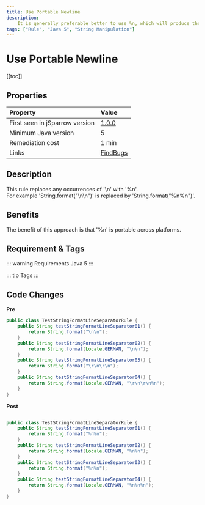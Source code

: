 ```yaml
---
title: Use Portable Newline
description:
    It is generally preferable better to use %n, which will produce the platform-specific line separator.
tags: ["Rule", "Java 5", "String Manipulation"]
---
```


# Use Portable Newline

[[toc]]

## Properties

| Property                        | Value |
|:------------------------------- |:----- |
| First seen in jSparrow version  | [1.0.0](/eclipse/release-notes.html#_1-0-0)   |
| Minimum Java version            | 5   |
| Remediation cost                | 1 min |
| Links                           | [FindBugs](http://findbugs.sourceforge.net/bugDescriptions.html#VA_FORMAT_STRING_USES_NEWLINE) |

## Description

This rule replaces any occurrences of '\n' with '%n'.  
For example 'String.format("\n\n")' is replaced by 'String.format("%n%n")'.  

## Benefits

The benefit of this approach is that '%n' is portable across platforms.  

## Requirement & Tags

::: warning Requirements
Java 5
:::

::: tip Tags
<TagLinks />
:::

## Code Changes

__Pre__

``` java
public class TestStringFormatLineSeparatorRule {
    public String testStringFormatLineSeparator01() {
        return String.format("\n\n");
    }
    public String testStringFormatLineSeparator02() {
        return String.format(Locale.GERMAN, "\n\n");
    }
    public String testStringFormatLineSeparator03() {
        return String.format("\r\n\r\n");
    }
    public String testStringFormatLineSeparator04() {
        return String.format(Locale.GERMAN, "\r\n\r\n%n");
    }
}
```

__Post__

``` java

public class TestStringFormatLineSeparatorRule {
    public String testStringFormatLineSeparator01() {
        return String.format("%n%n");
    }
    public String testStringFormatLineSeparator02() {
        return String.format(Locale.GERMAN, "%n%n");
    }
    public String testStringFormatLineSeparator03() {
        return String.format("%n%n");
    }
    public String testStringFormatLineSeparator04() {
        return String.format(Locale.GERMAN, "%n%n%n");
    }
}
```
